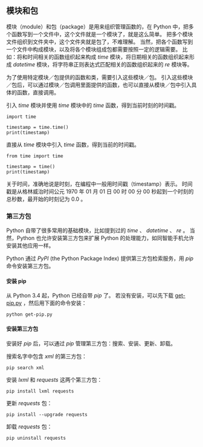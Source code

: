 ## 模块和包 ##
模块（module）和包（package）是用来组织管理函数的，在 Python 中，把多个函数写到一个文件中，这个文件就是一个模块了，就是这么简单。
把多个模块文件组织到文件夹中，这个文件夹就是包了，不难理解。
当然，把各个函数写到一个文件中构成模块，以及将各个模块组成包都需要按照一定的逻辑需要。
比如：将和时间相关的函数组织起来构成 _time_ 模块，将日期相关的函数组织起来形成 _datetime_ 模块，将字符串正则表达式匹配相关的函数组织起来的 _re_ 模块等。

为了使用特定模块／包提供的函数和类，需要引入这些模块／包。
引入这些模块／包后，可以通过模块／包调用里面提供的函数，也可以直接从模块／包中引入具体的函数，直接调用。

引入 _time_ 模块并使用 _time_ 模块中的 _time_ 函数，得到当前时刻的时间戳。

```
import time

timestamp = time.time()
print(timestamp)
```

直接从 _time_ 模块中引入 _time_ 函数，得到当前的时间戳。

```
from time import time

timestamp = time()
print(timestamp)
```


关于时间，准确地说是时刻，在编程中一般用时间戳（timestamp）表示。
时间戳是从格林威治时间公元 1970 年 01 月 01 日 00 时 00 分 00 秒起到一个时刻的总秒数，最开始的时刻记为 0.0 。

### 第三方包 ###
Python 自带了很多常用的基础模块，比如提到过的 _time_ 、 _datetime_ 、 _re_ 。
当然，Python 也允许安装第三方包来扩展 Python 的处理能力，如同智能手机允许安装其他应用一样。

Python 通过 _PyPI_ (the Python Package Index) 提供第三方包检索服务，用 _pip_ 命令安装第三方包。

#### 安装 pip ####
从 Python 3.4 起，Python 已经自带 _pip_ 了。
若没有安装，可以先下载 [get-pip.py](https://bootstrap.pypa.io/get-pip.py) ，然后用下面的命令安装：

```
python get-pip.py
```

#### 安装第三方包 ####
安装好 _pip_ 后，可以通过 _pip_ 管理第三方包：搜索、安装、更新、卸载。

搜索名字中包含 _xml_ 的第三方包：

````
pip search xml
````

安装 _lxml_ 和 _requests_ 这两个第三方包：

```
pip install lxml requests
```

更新 _requests_ 包：

```
pip install --upgrade requests
```

卸载 _requests_ 包：

```
pip uninstall requests
```
